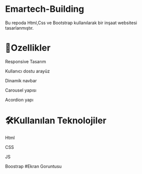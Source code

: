 # Emartech-Building
Bu repoda Html,Css ve Bootstrap kullanılarak bir inşaat websitesi tasarlanmıştır.

   <h1>🚀Ozellikler</h1> 
  
Responsive Tasarım

Kullanıcı dostu arayüz

Dinamik navbar

Carousel yapısı

Acordion yapı

<h1>🛠️Kullanılan Teknolojiler</h1>

Html

CSS

JS

Boostrap
 #Ekran Goruntusu
